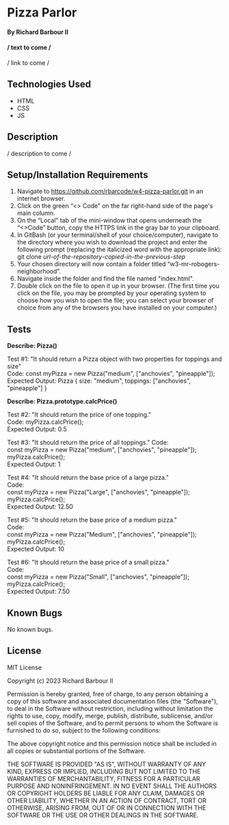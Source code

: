 # Pizza Parlor

#### By Richard Barbour II

#### / text to come /  

/ link to come /


## Technologies Used

* HTML
* CSS
* JS


## Description

/ description to come /

## Setup/Installation Requirements

1. Navigate to https://github.com/rbarcode/w4-pizza-parlor.git in an internet browser.
2. Click on the green “<> Code” on the far right-hand side of the page's main column.
3. On the “Local” tab of the mini-window that opens underneath the “<>Code” button, copy the HTTPS link in the gray bar to your clipboard.
4. In GitBash (or your terminal/shell of your choice/computer), navigate to the directory where you wish to download the project and enter the following prompt (replacing the italicized word with the appropriate link): git clone *url-of-the-repository-copied-in-the-previous-step*
5. Your chosen directory will now contain a folder titled “w3-mr-robogers-neighborhood”.
6. Navigate inside the folder and find the file named "index.html".
7. Double click on the file to open it up in your browser. (The first time you click on the file, you may be prompted by your operating system to choose how you wish to open the file; you can select your browser of choice from any of the browsers you have installed on your computer.)

## Tests


**Describe: Pizza()**

Test #1: "It should return a Pizza object with two properties for toppings and size"  
Code: const myPizza = new Pizza("medium", ["anchovies", "pineapple"]);  
Expected Output: Pizza { size: "medium", toppings: ["anchovies", "pineapple"] }   

**Describe: Pizza.prototype.calcPrice()**

Test #2: "It should return the price of one topping."  
Code: myPizza.calcPrice();  
Expected Output: 0.5

Test #3: "It should return the price of all toppings."
Code:  
const myPizza = new Pizza("medium", ["anchovies", "pineapple"]);  
myPizza.calcPrice();  
Expected Output: 1

Test #4: "It should return the base price of a large pizza."  
Code:  
const myPizza = new Pizza("Large", ["anchovies", "pineapple"]);  
myPizza.calcPrice();  
Expected Output: 12.50

Test #5: "It should return the base price of a medium pizza."  
Code:  
const myPizza = new Pizza("Medium", ["anchovies", "pineapple"]);  
myPizza.calcPrice();  
Expected Output: 10  

Test #6: "It should return the base price of a small pizza."  
Code:  
const myPizza = new Pizza("Small", ["anchovies", "pineapple"]);  
myPizza.calcPrice();  
Expected Output: 7.50  

## Known Bugs

No known bugs.

## License

MIT License

Copyright (c) 2023 Richard Barbour II

Permission is hereby granted, free of charge, to any person obtaining a copy
of this software and associated documentation files (the "Software"), to deal
in the Software without restriction, including without limitation the rights
to use, copy, modify, merge, publish, distribute, sublicense, and/or sell
copies of the Software, and to permit persons to whom the Software is
furnished to do so, subject to the following conditions:

The above copyright notice and this permission notice shall be included in all
copies or substantial portions of the Software.

THE SOFTWARE IS PROVIDED "AS IS", WITHOUT WARRANTY OF ANY KIND, EXPRESS OR
IMPLIED, INCLUDING BUT NOT LIMITED TO THE WARRANTIES OF MERCHANTABILITY,
FITNESS FOR A PARTICULAR PURPOSE AND NONINFRINGEMENT. IN NO EVENT SHALL THE
AUTHORS OR COPYRIGHT HOLDERS BE LIABLE FOR ANY CLAIM, DAMAGES OR OTHER
LIABILITY, WHETHER IN AN ACTION OF CONTRACT, TORT OR OTHERWISE, ARISING FROM,
OUT OF OR IN CONNECTION WITH THE SOFTWARE OR THE USE OR OTHER DEALINGS IN THE
SOFTWARE.